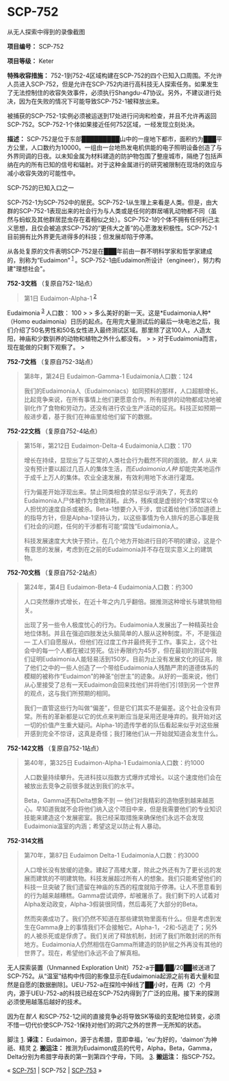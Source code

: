 # SCP-752
                        




从无人探索中得到的录像截图



**项目编号：** SCP-752

**项目等级：** Keter

**特殊收容措施：** 752-1到752-4区域构建在SCP-752的四个已知入口周围。不允许人员进入SCP-752，但是允许在SCP-752内进行高科技无人探索任务。如果发生了无法控制住的收容失效事件，必须执行Shangdu-47协议。另外，不建议进行处决，因为在失败的情况下可能导致SCP-752-1被释放出来。

被捕获的SCP-752-1实例必须被运送到17处进行问询和检查，并且不允许再返回SCP-752。SCP-752-1个体如果接近任何752区域，一经发现立刻处决。

**描述：** SCP-752是位于东部█████████山中的一座地下都市，面积约为███平方公里，人口数约为10000。一组由一台地热发电机供能的电子照明设备创造了与外界同调的日夜。以未知金属为材料建造的防护物包围了整座城市，隔绝了包括声纳在内的所有已知的信号和辐射。对于这种金属进行的研究被限制在现场的效应与减小收容失效的可能性中。




SCP-752的已知入口之一




SCP-752-1为SCP-752中的居民。SCP-752-1从生理上来看是人类。但是，由大群的SCP-752-1表现出来的社会行为与人类或是任何的群居哺乳动物都不同（虽然与蚂蚁及其他群居昆虫存在着相似之处）。SCP-752-1的个体不拥有任何利己主义思想，且仅会被追求SCP-752的“更伟大之善”的心愿激发积极性。SCP-752-1目前拥有比外界更先进得多的科技；但发展却陷于停滞。

从各处复原的文件表明SCP-752是在███年前由一群不明科学家和哲学家建成的，别称为“Eudaimon”<sup class='footnoteref'>
 <a shape='rect' class='footnoteref' id='footnoteref-1' href='javascript:;' onclick='WIKIDOT.page.utils.scrollToReference(&apos;footnote-1&apos;)'>1</a>
</sup>。SCP-752-1由Eudaimon所设计（engineer），努力构建"理想社会"。

**752-3文档**  （复原自752-1站点）


> 第1日
Eudaimon-Alpha-1<sup class='footnoteref'>
 <a shape='rect' class='footnoteref' id='footnoteref-2' href='javascript:;' onclick='WIKIDOT.page.utils.scrollToReference(&apos;footnote-2&apos;)'>2</a>
</sup>
Eudaimonia<sup class='footnoteref'>
 <a shape='rect' class='footnoteref' id='footnoteref-3' href='javascript:;' onclick='WIKIDOT.page.utils.scrollToReference(&apos;footnote-3&apos;)'>3</a>
</sup>人口数： 100
> 
> 多么美好的新一天。这是*Eudaimonia人种* （Homo eudaimonia）日历的起点。在用完大量测试后的最后一块电池之后，我们介绍了50名男性和50名女性进入最终测试区域。那里除了这100人，人造太阳，神庙和少数驯养的动物和植物之外什么都没有。
> 
> 对于Eudaimonia而言，现在能做的只剩下观察了。
> 

**752-7文档**  （复原自752-3站点）


> 第8年，第24日
Eudaimon-Gamma-1
Eudaimonia人口数：124
> 
> 我们的Eudaimonia人（Eudaimoniacs）如同预料的那样，人口超额增长。比起竞争来说，在所有事情上他们更愿意合作。所有提供的动物都成功地被驯化作了食物和劳动力。还没有进行农业生产活动的征兆。科技正如预期一般进步着，基于我们在神庙里给他们留下的数据。
> 

**752-22文档**  （复原自752-4站点）


> 第15年，第212日
Eudaimon-Delta-4
Eudaimonia人口数：170
> 
> 增长在持续，显现出了与正常的人类社会行为截然不同的面貌。*智人* 从来没有预计要以超过几百人的集体生活，而*Eudaimonia人种* 却能完美地运作于成千上万人的集体。农业全速发展，有效利用地下水进行灌溉。
> 
> 行为偏差开始浮现出来。禁止同类相食的禁忌似乎消失了，死去的Eudaimonia人尸体被作为食物消耗。此外，残疾或是虚弱的个体常常以令人担忧的速度自杀或被杀。Beta-1想要介入干涉，尝试着给他们添加道德上的指导方针，但是Alpha-1坚持认为，以这些事情为令人排斥的恶心事是我们社会的问题，任何的干涉都有可能“腐蚀”Eudaimonia人。
> 
> 科技发展速度大大快于预计。在几个地方开始进行目的不明的建设，这是个有意思的发展，考虑到在之前的Eudaimonia并不存在现实意义上的建筑物。
> 

**752-70文档**  （复原自752-2站点）


> 第24年，第4日
Eudaimon-Beta-4
Eudaimonia人口数：约300
> 
> 人口突然爆炸式增长，在近十年之内几乎翻倍。据推测这种增长与建筑物相关。
> 
> 出现了另一些令人极度忧心的行为。Eudaimonia人发展出了一种精英社会地位体制。并且在强迫四肢发达头脑简单的人服从这种制度。不，不是强迫 — 工人们自愿服从，但他们在过度工作并最终死于工作。事实上，这个社会中的每一个人都在被过劳死。估计寿限约为45岁，但在最初的测试中我们证明Eudaimonia人能轻易活到150岁。目前为止没有发展文化的征兆，除了他们之中的一些人创造了一个带给Eudaimonia人残酷严肃的道德体系的模糊的被称作“Eudaimon”的神圣“创世主”的迹象。从好的一面来说，他们从心里接受了总有一天Eudaimon会回来找他们并将他们引领到另一个世界的观点，这与我们所预期的相同。
> 
> 我们一直管这些行为叫做“偏差”，但是它们其实不是偏差。这个社会没有异常。所有的革新都是以它的优点来判断应当是采用还是唾弃的。我开始对这一切的价值产生重大疑问。Alpha-1的遗传学者的队伍看起来似乎对这些展开感到完全不惊讶，这真是奇怪；我打赌他们从一开始就知道会发生什么。
> 

**752-142文档**  （复原自752-1站点）


> 第40年，第325日
Eudaimon-Alpha-1
Eudaimonia人口数：约1000
> 
> 人口数量持续攀升。先进科技以指数方式爆炸式增长。以这个速度他们会在被放出去竞争之前很多就达到我们的水平。
> 
> Beta，Gamma还有Delta想象不到 — 他们对我精彩的造物感到越来越恶心。早知道我就不会将他们纳入这个项目中来，但是我需要他们的专业知识技能来建造这个发展密室。我已经采取措施来确保他们永远不会发现Eudaimonia温室的内涵；希望这足以防止有人暴动。
> 

**752-314文档** 


> 第70年，第87日
Eudaimon Delta-1
Eudaimonia人口数：约3000
> 
> 人口增长没有放缓的迹象。建起了高楼大厦，除此之外还有为了更长远的发展而建筑的不明建筑物。科技发展超过所有人的想象。我们只能希望他们的科技一旦突破了我们遗留在神庙的东西的程度就陷于停滞。让人不愿意看到的行为越来越糟糕。Gamma尝试调停，却被屠杀了。我们剩下的人试着对Alpha发动政变，Alpha-3假装很同情，然后毒死了大部分的Beta。
> 
> 然而突袭成功了。我们仍然不知道在那些建筑物里面有什么。但是考虑到发生在Gamma身上的事情我们不会接触它。Alpha-1，-2和-5逃走了；另外的人被杀死或是俘虏了。我们关闭了释放机制，封闭了我们所敢封闭的所有地方。Eudaimonia人仍然相信在Gamma所建造的防护层之外再没有其他的世界了。现在，希望他们永远不会了解真相。
> 

无人探索装置（Unmanned Exploration Unit）752-a于██/██/20██被送进了SCP-752。从“温室”结构中传回的影像显示在Eudaimonia起源之前有着大量和显然是自愿的[数据删除]。UEU-752-a在探险中掉线了██小时，在两（2）个月内，源于UEU-752-a的科技已经在SCP-752内得到了广泛的应用。接下来的探测必须使用越落后越好的技术。

因为在*智人* 和SCP-752-1之间的直接竞争必将导致SK等级的支配地位转变，必须不惜一切代价使SCP-752-1保持对他们的洞穴之外的世界一无所知的状态。


脚注
<a shape='rect' href='javascript:;' onclick='WIKIDOT.page.utils.scrollToReference(&apos;footnoteref-1&apos;)'>1</a>. **译注：** Eudaimon，源于古希腊，意即幸福，'eu'为好的，'daimon'为神祇、精灵
<a shape='rect' href='javascript:;' onclick='WIKIDOT.page.utils.scrollToReference(&apos;footnoteref-2&apos;)'>2</a>. **搬运注：** 推测为Eudaimon成员的代号，Alpha，Beta，Gamma，Delta分别为希腊字母表的第一到第四个字母，下同。
<a shape='rect' href='javascript:;' onclick='WIKIDOT.page.utils.scrollToReference(&apos;footnoteref-3&apos;)'>3</a>. **搬运注：** 指SCP-752。



« [SCP-751](/scp-751) | SCP-752 | [SCP-753](/scp-753) »





                    